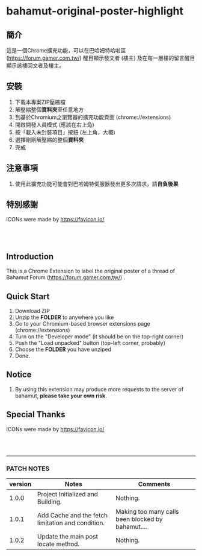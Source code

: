 # bahamut-original-poster-highlight

## 簡介
這是一個Chrome擴充功能，可以在巴哈姆特哈啦區 (https://forum.gamer.com.tw/) 醒目顯示發文者 (樓主) 及在每一層樓的留言醒目顯示該樓回文者及樓主。

## 安裝
1. 下載本專案ZIP壓縮檔
2. 解壓縮整個**資料夾**至任意地方
3. 到基於Chromium之瀏覽器的擴充功能頁面 (chrome://extensions)
4. 開啟開發人員模式 (應該在右上角)
5. 按「載入未封裝項目」按鈕 (左上角，大概)
6. 選擇剛剛解壓縮的整個**資料夾**
7. 完成

## 注意事項
1. 使用此擴充功能可能會對巴哈姆特伺服器發出更多次請求，請**自負後果**

## 特別感謝
ICONs were made by https://favicon.io/

<br>
<br>

## Introduction

This is a Chrome Extension to label the original poster of a thread of Bahamut Forum (https://forum.gamer.com.tw/) .

## Quick Start
1. Download ZIP
2. Unzip the **FOLDER** to anywhere you like
3. Go to your Chromium-based browser extensions page (chrome://extensions)
4. Turn on the "Developer mode" (it should be on the top-right corner)
5. Push the "Load unpacked" button (top-left corner, probably)
6. Choose the **FOLDER** you have unziped
7. Done.

## Notice
1. By using this extension may produce more requests to the server of bahamut, **please take your own risk**.

## Special Thanks
ICONs were made by https://favicon.io/

<br>
<br>

***
### PATCH NOTES

| version | Notes | Comments |
| ---     | ---   | -------------------------------|
| 1.0.0   | Project Initialized and Building. | Nothing. |
| 1.0.1   | Add Cache and the fetch limitation and condition. | Making too many calls been blocked by bahamut.... |
| 1.0.2   | Update the main post locate method. | Nothing. |
